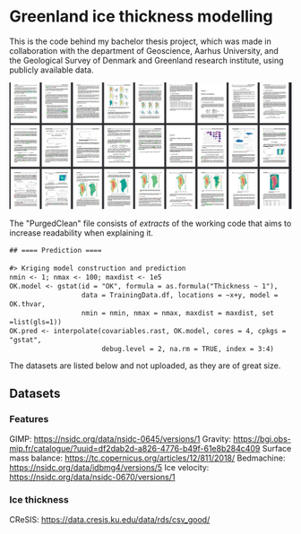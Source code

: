 ﻿# Greenland ice thickness modelling

This is the code behind my bachelor thesis project, which was made in collaboration with the department of Geoscience, Aarhus University, and the Geological Survey of Denmark and Greenland research institute, using publicly available data.

![Thesis](thesis.jpg)

The "PurgedClean" file consists of *extracts* of the working code that aims to increase readability when explaining it.

```
## ==== Prediction ====

#> Kriging model construction and prediction
nmin <- 1; nmax <- 100; maxdist <- 1e5
OK.model <- gstat(id = "OK", formula = as.formula("Thickness ~ 1"), 
                  data = TrainingData.df, locations = ~x+y, model = OK.thvar, 
                  nmin = nmin, nmax = nmax, maxdist = maxdist, set =list(gls=1))
OK.pred <- interpolate(covariables.rast, OK.model, cores = 4, cpkgs = "gstat", 
                       debug.level = 2, na.rm = TRUE, index = 3:4)
```

The datasets are listed below and not uploaded, as they are of great size.

## Datasets

### Features

GIMP: https://nsidc.org/data/nsidc-0645/versions/1
Gravity: https://bgi.obs-mip.fr/catalogue/?uuid=df2dab2d-a826-4776-b49f-61e8b284c409
Surface mass balance: https://tc.copernicus.org/articles/12/811/2018/
Bedmachine: https://nsidc.org/data/idbmg4/versions/5
Ice velocity: https://nsidc.org/data/nsidc-0670/versions/1

### Ice thickness

CReSIS: https://data.cresis.ku.edu/data/rds/csv_good/